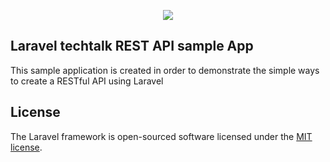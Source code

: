 <p align="center"><img src="https://laravel.com/assets/img/components/logo-laravel.svg"></p>

## Laravel techtalk REST API sample App

This sample application is created in order to demonstrate the simple ways to create a RESTful API using Laravel

## License

The Laravel framework is open-sourced software licensed under the [MIT license](http://opensource.org/licenses/MIT).
